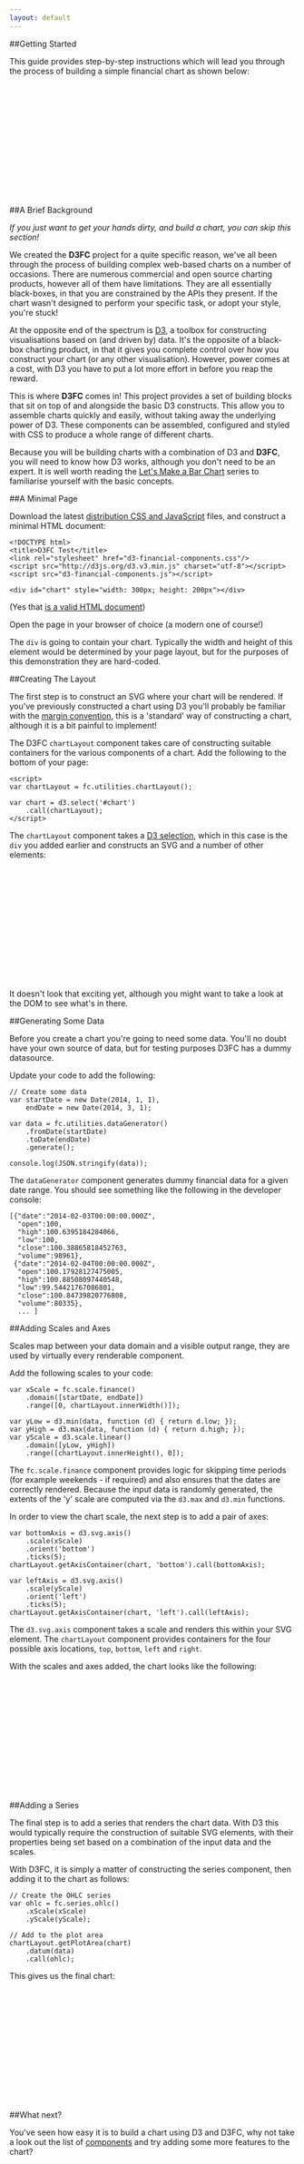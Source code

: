 ```yaml
---
layout: default
---
```


##Getting Started

This guide provides step-by-step instructions which will lead you through the process of building a simple financial chart as shown below:

<div id="final-chart" style="width:400px; height:200px"></div>

<script>
(function(){
// Create the chartLayout (width and height not set)
var chartLayout = fc.utilities.chartLayout();

// Create some data
var startDate = new Date(2014, 1, 1);
var endDate = new Date(2014, 3, 1);
var dataSeries = fc.utilities.dataGenerator()
  .fromDate(startDate)
  .toDate(endDate)
  .generate();

// Setup the chart
var setupArea = d3.select('#final-chart')
    .call(chartLayout);

// Create scales
var xScale = fc.scale.finance() // Financial scale (actually it is a date / time)
  .domain([startDate, endDate])
  .range([0, chartLayout.innerWidth()]);

var yLow = d3.min(dataSeries, function (d) { return d.low; });
var yHigh = d3.max(dataSeries, function (d) { return d.high; });
var yScale = d3.scale.linear()
  .domain([yLow, yHigh])
  .range([chartLayout.innerHeight(), 0]);

// Add axes
var bottomAxis = d3.svg.axis()
    .scale(xScale)
    .orient('bottom')
    .ticks(5);
chartLayout.getAxisContainer(setupArea, 'bottom').call(bottomAxis);

var leftAxis = d3.svg.axis()
    .scale(yScale)
    .orient('left')
    .ticks(5);
chartLayout.getAxisContainer(setupArea, 'left').call(leftAxis);

// Create the OHLC series
var ohlc = fc.series.ohlc()
  .xScale(xScale)
  .yScale(yScale);

// Add the primary OHLC series
chartLayout.getPlotArea(setupArea)
  .datum(dataSeries)
  .call(ohlc);
}());
</script>

##A Brief Background

*If you just want to get your hands dirty, and build a chart, you can skip this section!*

We created the **D3FC** project for a quite specific reason, we've all been through the process of building complex web-based charts on a number of occasions. There are numerous commercial and open source charting products, however all of them have limitations. They are all essentially black-boxes, in that you are constrained by the APIs they present. If the chart wasn't designed to perform your specific task, or adopt your style, you're stuck!

At the opposite end of the spectrum is <a href="http://d3js.org/">D3</a>, a toolbox for constructing visualisations based on (and driven by) data. It's the opposite of a black-box charting product, in that it gives you complete control over how you construct your chart (or any other visualisation). However, power comes at a cost, with D3 you have to put a lot more effort in before you reap the reward.

This is where **D3FC** comes in! This project provides a set of building blocks that sit on top of and alongside the basic D3 constructs. This allow you to assemble charts quickly and easily, without taking away the underlying power of D3. These components can be assembled, configured and styled with CSS to produce a whole range of different charts.

Because you will be building charts with a combination of D3 and **D3FC**, you will need to know how D3 works, although you don't need to be an expert. It is well worth reading the [Let's Make a Bar Chart](http://bost.ocks.org/mike/bar/) series to familiarise yourself with the basic concepts.

##A Minimal Page

Download the latest [distribution CSS and JavaScript](https://github.com/ScottLogic/d3-financial-components/tree/master/dist) files, and construct a minimal HTML document:

    <!DOCTYPE html>
    <title>D3FC Test</title>
    <link rel="stylesheet" href="d3-financial-components.css"/>
    <script src="http://d3js.org/d3.v3.min.js" charset="utf-8"></script>
    <script src="d3-financial-components.js"></script>

    <div id="chart" style="width: 300px; height: 200px"></div>

(Yes that [is a valid HTML document](http://stackoverflow.com/questions/5641997/is-it-necessary-to-write-head-body-and-html-tags))

Open the page in your browser of choice (a modern one of course!)

The `div` is going to contain your chart. Typically the width and height of this element would be determined by your page layout, but for the purposes of this demonstration they are hard-coded.

##Creating The Layout

The first step is to construct an SVG where your chart will be rendered. If you've previously constructed a chart using D3 you'll probably be familiar with the [margin convention](http://bl.ocks.org/mbostock/3019563), this is a 'standard' way of constructing a chart, although it is a bit painful to implement!

The D3FC `chartLayout` component takes care of constructing suitable containers for the various components of a chart. Add the following to the bottom of your page:

    <script>
    var chartLayout = fc.utilities.chartLayout();

    var chart = d3.select('#chart')
        .call(chartLayout);
    </script>

The `chartLayout` component takes a [D3 selection](https://github.com/mbostock/d3/wiki/Selections), which in this case is the `div` you added earlier and constructs an SVG and a number of other elements:

<div id="step-layout" style="width:400px; height:200px"></div>

It doesn't look that exciting yet, although you might want to take a look at the DOM to see what's in there.

<script>
(function(){
var chartLayout = fc.utilities.chartLayout();

// Setup the chart
var chart = d3.select('#step-layout')
    .call(chartLayout);
}());
</script>

##Generating Some Data

Before you create a chart you're going to need some data. You'll no doubt have your own source of data, but for testing purposes D3FC has a dummy datasource. 

Update your code to add the following:

    // Create some data
    var startDate = new Date(2014, 1, 1),
        endDate = new Date(2014, 3, 1);

    var data = fc.utilities.dataGenerator()
        .fromDate(startDate)
        .toDate(endDate)
        .generate();

    console.log(JSON.stringify(data));

The `dataGenerator` component generates dummy financial data for a given date range. You should see something like the following in the developer console:

    [{"date":"2014-02-03T00:00:00.000Z",
      "open":100,
      "high":100.6395184284066,
      "low":100,
      "close":100.38865818452763,
      "volume":98961},
     {"date":"2014-02-04T00:00:00.000Z",
      "open":100.17928127475005,
      "high":100.88508097440548,
      "low":99.54421767086801,
      "close":100.84739820776808,
      "volume":80335},
      ... ]

##Adding Scales and Axes

Scales map between your data domain and a visible output range, they are used by virtually every renderable component. 

Add the following scales to your code:

    var xScale = fc.scale.finance() 
        .domain([startDate, endDate])
        .range([0, chartLayout.innerWidth()]);

    var yLow = d3.min(data, function (d) { return d.low; });
    var yHigh = d3.max(data, function (d) { return d.high; });
    var yScale = d3.scale.linear()
        .domain([yLow, yHigh])
        .range([chartLayout.innerHeight(), 0]);

The `fc.scale.finance` component provides logic for skipping time periods (for example weekends - if required) and also ensures that the dates are correctly rendered. Because the input data is randomly generated, the extents of the 'y' scale are computed via the `d3.max` and `d3.min` functions.

In order to view the chart scale, the next step is to add a pair of axes:

    var bottomAxis = d3.svg.axis()
        .scale(xScale)
        .orient('bottom')
        .ticks(5);
    chartLayout.getAxisContainer(chart, 'bottom').call(bottomAxis);

    var leftAxis = d3.svg.axis()
        .scale(yScale)
        .orient('left')
        .ticks(5);
    chartLayout.getAxisContainer(chart, 'left').call(leftAxis);

The `d3.svg.axis` component takes a scale and renders this within your SVG element. The `chartLayout` component provides containers for the four possible axis locations, `top`, `bottom`, `left` and `right`.

With the scales and axes added, the chart looks like the following:

<div id="step-scale" style="width:400px; height:200px"></div>

<script>
(function(){
var chartLayout = fc.utilities.chartLayout();

// Setup the chart
var chart = d3.select('#step-scale')
    .call(chartLayout);

// Create some data
var startDate = new Date(2014, 1, 1),
    endDate = new Date(2014, 3, 1);

var data = fc.utilities.dataGenerator()
  .fromDate(startDate)
  .toDate(endDate)
  .generate();

console.log(JSON.stringify(data))

// Create scales
var xScale  = fc.scale.finance() // Financial scale (actually it is a date / time)
  .domain([startDate, endDate])
  .range([0, chartLayout.innerWidth()]);

var yLow = d3.min(data, function (d) { return d.low; });
var yHigh = d3.max(data, function (d) { return d.high; });
var yScale = d3.scale.linear()
  .domain([yLow, yHigh])
  .range([chartLayout.innerHeight(), 0]);

// Add axes
var bottomAxis = d3.svg.axis()
    .scale(xScale)
    .orient('bottom')
    .ticks(5);
chartLayout.getAxisContainer(chart, 'bottom').call(bottomAxis);

var leftAxis = d3.svg.axis()
    .scale(yScale)
    .orient('left')
    .ticks(5);
chartLayout.getAxisContainer(chart, 'left').call(leftAxis);
}());
</script>

##Adding a Series 

The final step is to add a series that renders the chart data. With D3 this would typically require the construction of suitable SVG elements, with their properties being set based on a combination of the input data and the scales.

With D3FC, it is simply a matter of constructing the series component, then adding it to the chart as follows:

    // Create the OHLC series
    var ohlc = fc.series.ohlc()
        .xScale(xScale)
        .yScale(yScale);

    // Add to the plot area
    chartLayout.getPlotArea(chart)
        .datum(data)
        .call(ohlc);

This gives us the final chart:

<div id="final-chart2" style="width:400px; height:200px"></div>

<script>
(function(){
// Create the chartLayout (width and height not set)
var chartLayout = fc.utilities.chartLayout();

// Create some data
var startDate = new Date(2014, 1, 1);
var endDate = new Date(2014, 3, 1);
var dataSeries = fc.utilities.dataGenerator()
    .fromDate(startDate)
    .toDate(endDate)
    .generate();

// Setup the chart
var setupArea = d3.select('#final-chart2')
    .call(chartLayout);

// Create scales
var xScale = fc.scale.finance() // Financial scale (actually it is a date / time)
    .domain([startDate, endDate])
    .range([0, chartLayout.innerWidth()]);

var yLow = d3.min(dataSeries, function (d) { return d.low; });
var yHigh = d3.max(dataSeries, function (d) { return d.high; });
var yScale = d3.scale.linear()
    .domain([yLow, yHigh])
    .range([chartLayout.innerHeight(), 0]);

// Add axes
var bottomAxis = d3.svg.axis()
    .scale(xScale)
    .orient('bottom')
    .ticks(5);
chartLayout.getAxisContainer(setupArea, 'bottom').call(bottomAxis);

var leftAxis = d3.svg.axis()
    .scale(yScale)
    .orient('left')
    .ticks(5);
chartLayout.getAxisContainer(setupArea, 'left').call(leftAxis);

// Create the OHLC series
var ohlc = fc.series.ohlc()
    .xScale(xScale)
    .yScale(yScale);

// Add the primary OHLC series
chartLayout.getPlotArea(setupArea)
    .datum(dataSeries)
    .call(ohlc);
}());
</script>

##What next?

You've seen how easy it is to build a chart using D3 and D3FC, why not take a look out the list of <a href="components.html">components</a> and try adding some more features to the chart?